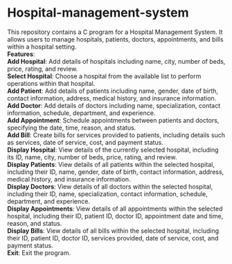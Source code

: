 # Hospital-management-system
This repository contains a C program for a Hospital Management System. It allows users to manage hospitals, patients, doctors, appointments, and bills within a hospital setting.
<br>__Features__:
<br>__Add Hospital__: Add details of hospitals including name, city, number of beds, price, rating, and review.
<br>__Select Hospital__: Choose a hospital from the available list to perform operations within that hospital.
<br>__Add Patient__: Add details of patients including name, gender, date of birth, contact information, address, medical history, and insurance information.
<br>__Add Doctor__: Add details of doctors including name, specialization, contact information, schedule, department, and experience.
<br>__Add Appointment__: Schedule appointments between patients and doctors, specifying the date, time, reason, and status.
<br>__Add Bill__: Create bills for services provided to patients, including details such as services, date of service, cost, and payment status.
<br>__Display Hospital__: View details of the currently selected hospital, including its ID, name, city, number of beds, price, rating, and review.
<br>__Display Patients__: View details of all patients within the selected hospital, including their ID, name, gender, date of birth, contact information, address, medical history, and insurance information.
<br>__Display Doctors__: View details of all doctors within the selected hospital, including their ID, name, specialization, contact information, schedule, department, and experience.
<br>__Display Appointments__: View details of all appointments within the selected hospital, including their ID, patient ID, doctor ID, appointment date and time, reason, and status.
<br>__Display Bills__: View details of all bills within the selected hospital, including their ID, patient ID, doctor ID, services provided, date of service, cost, and payment status.
<br>__Exit__: Exit the program.
